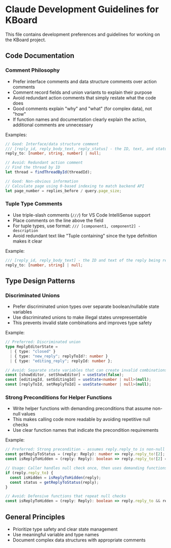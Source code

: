 # Claude Development Guidelines for KBoard

This file contains development preferences and guidelines for working on the KBoard project.

## Code Documentation

### Comment Philosophy
- Prefer interface comments and data structure comments over action comments
- Comment record fields and union variants to explain their purpose
- Avoid redundant action comments that simply restate what the code does
- Good comments explain "why" and "what" (for complex data), not "how"
- If function names and documentation clearly explain the action, additional comments are unnecessary

Examples:
```typescript
// Good: Interface/data structure comment
/// [reply_id, reply_body_text, reply_status] - the ID, text, and status of the reply being responded to
reply_to: [number, string, number] | null;

// Avoid: Redundant action comment
// Find the thread by ID
let thread = findThreadById(threadId);

// Good: Non-obvious information
// Calculate page using 0-based indexing to match backend API
let page_number = replies_before / query.page_size;
```

### Tuple Type Comments
- Use triple-slash comments (`///`) for VS Code IntelliSense support
- Place comments on the line above the field
- For tuple types, use format: `/// [component1, component2] - description`
- Avoid redundant text like "Tuple containing" since the type definition makes it clear

Example:
```typescript
/// [reply_id, reply_body_text] - the ID and text of the reply being responded to
reply_to: [number, string] | null;
```

## Type Design Patterns

### Discriminated Unions
- Prefer discriminated union types over separate boolean/nullable state variables
- Use discriminated unions to make illegal states unrepresentable
- This prevents invalid state combinations and improves type safety

Example:
```typescript
// Preferred: Discriminated union
type ReplyEditorState =
  | { type: "closed" }
  | { type: "new_reply"; replyToId?: number }
  | { type: "editing_reply"; replyId: number };

// Avoid: Separate state variables that can create invalid combinations
const [showEditor, setShowEditor] = useState(false);
const [editingId, setEditingId] = useState<number | null>(null);
const [replyToId, setReplyToId] = useState<number | null>(null);
```

### Strong Preconditions for Helper Functions
- Write helper functions with demanding preconditions that assume non-null values
- This makes calling code more readable by avoiding repetitive null checks
- Use clear function names that indicate the precondition requirements

Example:
```typescript
// Preferred: Strong precondition - assumes reply.reply_to is non-null
const getReplyToStatus = (reply: Reply): number => reply.reply_to![2];
const isReplyToHidden = (reply: Reply): boolean => reply.reply_to![2] === 2;

// Usage: Caller handles null check once, then uses demanding functions
if (reply.reply_to) {
  const isHidden = isReplyToHidden(reply);
  const status = getReplyToStatus(reply);
}

// Avoid: Defensive functions that repeat null checks
const isReplyToHidden = (reply: Reply): boolean => reply.reply_to && reply.reply_to[2] === 2;
```

## General Principles

- Prioritize type safety and clear state management
- Use meaningful variable and type names
- Document complex data structures with appropriate comments